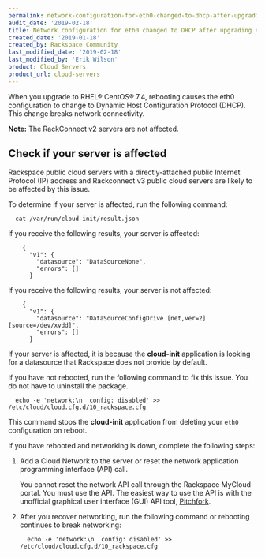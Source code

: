 ```yaml
---
permalink: network-configuration-for-eth0-changed-to-dhcp-after-upgrading-rhel-centos/
audit_date: '2019-02-18'
title: Network configuration for eth0 changed to DHCP after upgrading RHEL/CentOS
created_date: '2019-01-18'
created_by: Rackspace Community
last_modified_date: '2019-02-18'
last_modified_by: 'Erik Wilson'
product: Cloud Servers
product_url: cloud-servers
---
```


When you upgrade to RHEL® CentOS® 7.4, rebooting causes the eth0 configuration to change to Dynamic Host
Configuration Protocol (DHCP). This change breaks network connectivity.

**Note:** The RackConnect v2 servers are not affected.

## Check if your server is affected

Rackspace public cloud servers with a directly-attached public Internet Protocol (IP) address and Rackconnect v3 public cloud servers are likely to be affected by this issue.

To determine if your server is affected, run the following command:

      cat /var/run/cloud-init/result.json

If you receive the following results, your server is affected:

        {
          "v1": {
            "datasource": "DataSourceNone",
            "errors": []
          }

If you receive the following results, your server is not affected:

        {
          "v1": {
            "datasource": "DataSourceConfigDrive [net,ver=2][source=/dev/xvdd]",
            "errors": []
          }

If your server is affected, it is because the **cloud-init** application is looking for a datasource that Rackspace does not provide by default.

If you have not rebooted, run the following command to fix this issue. You do not have to uninstall the package.

      echo -e 'network:\n  config: disabled' >> /etc/cloud/cloud.cfg.d/10_rackspace.cfg

This command stops the **cloud-init** application from deleting your `eth0` configuration on reboot.

If you have rebooted and networking is down, complete the following steps:

1. Add a Cloud Network to the server or reset the network application programming interface (API) call.

   You cannot reset the network API call through the Rackspace MyCloud portal. You must use the API. The easiest way to use the API is with the unofficial graphical user interface (GUI) API tool, [Pitchfork](https://pitchfork.rax.io/servers/#reset_network-cloud_servers).

2. After you recover networking, run the following command or rebooting continues to break networking:

         echo -e 'network:\n  config: disabled' >> /etc/cloud/cloud.cfg.d/10_rackspace.cfg



